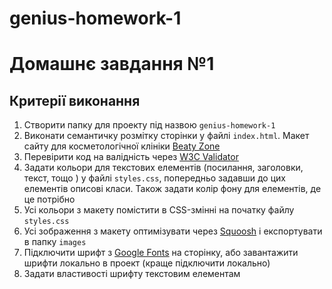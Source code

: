 # genius-homework-1

# Домашнє завдання №1

## Критерії виконання

1. Створити папку для проекту під назвою `genius-homework-1`
2. Виконати семантичку розмітку сторінки у файлі `index.html`. Макет сайту для косметологічної клініки [Beaty Zone](https://www.figma.com/file/sBABARapP4nL9lK1dG3n1l/Beauty-Zone?node-id=30:13827&t=5TZsDPh49nijl4fH-1)
3. Перевірити код на валідність через [W3C Validator](https://validator.w3.org/#validate_by_uri)
4. Задати кольори для текстових елементів (посилання, заголовки, текст, тощо ) у файлі `styles.css`, попередньо задавши до цих елементів описові класи. Також задати колір фону для елементів, де це потрібно
5. Усі кольори з макету помістити в CSS-змінні на початку файлу `styles.css`
6. Усі зображення з макету оптимізувати через [Squoosh](https://squoosh.app/) і експортувати в папку `images`
7. Підключити шрифт з [Google Fonts](https://fonts.google.com/) на сторінку, або завантажити шрифти локально в проект (краще підключити локально)
8. Задати властивості шрифту текстовим елементам

